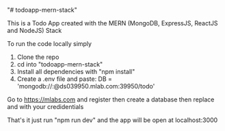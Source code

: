 "# todoapp-mern-stack" 

This is a Todo App created with the MERN (MongoDB, ExpressJS, ReactJS and NodeJS) Stack

To run the code locally simply
1. Clone the repo
2. cd into "todoapp-mern-stack"
3. Install all dependencies with "npm install"
4. Create a .env file and paste: DB = 'mongodb://<USER>:<PASSWORD>@ds039950.mlab.com:39950/todo'

Go to https://mlabs.com and register then create a database then replace <USER> and <PASSWORD> with your credidentials

That's it just run "npm run dev" and the app will be open at localhost:3000
